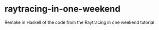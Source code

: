 # raytracing-in-one-weekend
Remake in Haskell of the code from the Raytracing in one weekend tutorial
